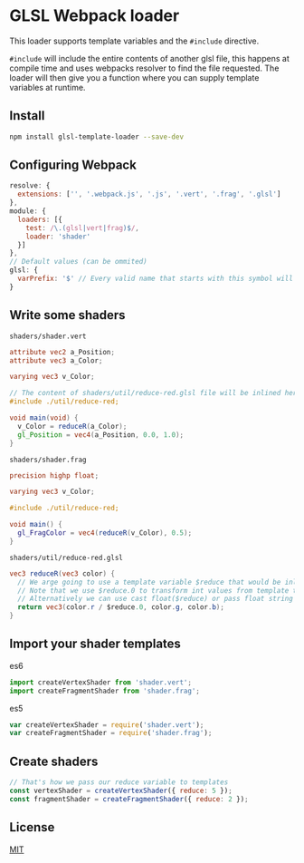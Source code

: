 # GLSL Webpack loader

This loader supports template variables and the `#include` directive.

`#include` will include the entire contents of another glsl file, this happens at compile time and uses webpacks resolver to find the file requested.  The loader will then give you a function where you can supply template variables at runtime.


## Install

``` bash
npm install glsl-template-loader --save-dev
```



## Configuring Webpack

``` js
resolve: {
  extensions: ['', '.webpack.js', '.js', '.vert', '.frag', '.glsl']
},
module: {
  loaders: [{
    test: /\.(glsl|vert|frag)$/,
    loader: 'shader'
  }]
},
// Default values (can be ommited)
glsl: {
  varPrefix: '$' // Every valid name that starts with this symbol will be treated as a template variable
}
```



## Write some shaders

`shaders/shader.vert`

``` glsl
attribute vec2 a_Position;
attribute vec3 a_Color;

varying vec3 v_Color;

// The content of shaders/util/reduce-red.glsl file will be inlined here
#include ./util/reduce-red;

void main(void) {
  v_Color = reduceR(a_Color);
  gl_Position = vec4(a_Position, 0.0, 1.0);
}
```

`shaders/shader.frag`

``` glsl
precision highp float;

varying vec3 v_Color;

#include ./util/reduce-red;

void main() {
  gl_FragColor = vec4(reduceR(v_Color), 0.5);
}
```

`shaders/util/reduce-red.glsl`

``` glsl
vec3 reduceR(vec3 color) {
  // We arge going to use a template variable $reduce that would be inlined with it's value
  // Note that we use $reduce.0 to transform int values from template to float
  // Alternatively we can use cast float($reduce) or pass float string to template
  return vec3(color.r / $reduce.0, color.g, color.b);
}
```



## Import your shader templates

es6
``` js
import createVertexShader from 'shader.vert';
import createFragmentShader from 'shader.frag';
```

es5
``` js
var createVertexShader = require('shader.vert');
var createFragmentShader = require('shader.frag');
```



## Create shaders

``` js
// That's how we pass our reduce variable to templates
const vertexShader = createVertexShader({ reduce: 5 });
const fragmentShader = createFragmentShader({ reduce: 2 });
```


## License

[MIT](http://www.opensource.org/licenses/mit-license.php)

